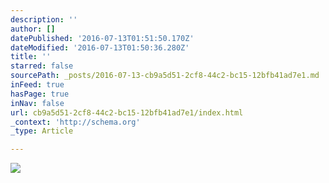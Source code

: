 ```yaml
---
description: ''
author: []
datePublished: '2016-07-13T01:51:50.170Z'
dateModified: '2016-07-13T01:50:36.280Z'
title: ''
starred: false
sourcePath: _posts/2016-07-13-cb9a5d51-2cf8-44c2-bc15-12bfb41ad7e1.md
inFeed: true
hasPage: true
inNav: false
url: cb9a5d51-2cf8-44c2-bc15-12bfb41ad7e1/index.html
_context: 'http://schema.org'
_type: Article

---
```

![](https://the-grid-user-content.s3-us-west-2.amazonaws.com/1f217466-8ac0-478c-9082-5f96a891fe8d.jpg)